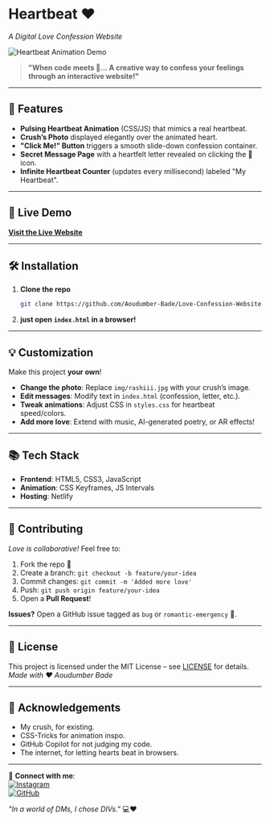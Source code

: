 # Heartbeat ❤️  
*A Digital Love Confession Website*  

![Heartbeat Animation Demo](./img/image.png)

> **"When code meets 💖... A creative way to confess your feelings through an interactive website!"**  

---

## 🌟 **Features**  
- **Pulsing Heartbeat Animation** (CSS/JS) that mimics a real heartbeat.  
- **Crush’s Photo** displayed elegantly over the animated heart.  
- **"Click Me!" Button** triggers a smooth slide-down confession container.  
- **Secret Message Page** with a heartfelt letter revealed on clicking the 💌 icon.  
- **Infinite Heartbeat Counter** (updates every millisecond) labeled "My Heartbeat".  

---

## 🚀 **Live Demo**  
**[Visit the Live Website](https://love-confessss.netlify.app)**

---

## 🛠️ **Installation**  
1. **Clone the repo**  
   ```bash  
   git clone https://github.com/Aoudumber-Bade/Love-Confession-Website  
   ```  
2. **just open `index.html` in a browser!**  

---

## 💡 **Customization**  
Make this project **your own**!  
- **Change the photo**: Replace `img/rashiii.jpg` with your crush’s image.  
- **Edit messages**: Modify text in `index.html` (confession, letter, etc.).  
- **Tweak animations**: Adjust CSS in `styles.css` for heartbeat speed/colors.  
- **Add more love**: Extend with music, AI-generated poetry, or AR effects!  

---

## 📚 **Tech Stack**  
- **Frontend**: HTML5, CSS3, JavaScript  
- **Animation**: CSS Keyframes, JS Intervals  
- **Hosting**: Netlify  

---

## 🤝 **Contributing**  
*Love is collaborative!* Feel free to:  
1. Fork the repo 🍴  
2. Create a branch: `git checkout -b feature/your-idea`  
3. Commit changes: `git commit -m 'Added more love'`  
4. Push: `git push origin feature/your-idea`  
5. Open a **Pull Request**!  

**Issues?** Open a GitHub issue tagged as `bug` or `romantic-emergency` 🚨.  

---

## 📜 **License**  
This project is licensed under the MIT License – see [LICENSE](LICENSE) for details.  
*Made with ❤️ Aoudumber Bade*  

---

## 🙏 **Acknowledgements**  
- My crush, for existing.  
- CSS-Tricks for animation inspo.  
- GitHub Copilot for not judging my code.  
- The internet, for letting hearts beat in browsers.  

---

🔗 **Connect with me**:  
[![Instagram](https://img.shields.io/badge/Follow-%40aoudumber.dev-E4405F?logo=instagram)](https://www.instagram.com/aoudumber.dev/reels/#)  
[![GitHub](https://img.shields.io/badge/Star-%20%E2%AD%90%EF%B8%8F-white?logo=github)](https://github.com/Aoudumber-Bade)  

*"In a world of DMs, I chose DIVs."* 💻❤️  